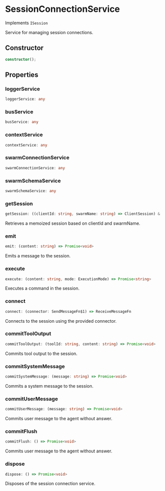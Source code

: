 # SessionConnectionService

Implements `ISession`

Service for managing session connections.

## Constructor

```ts
constructor();
```

## Properties

### loggerService

```ts
loggerService: any
```

### busService

```ts
busService: any
```

### contextService

```ts
contextService: any
```

### swarmConnectionService

```ts
swarmConnectionService: any
```

### swarmSchemaService

```ts
swarmSchemaService: any
```

### getSession

```ts
getSession: ((clientId: string, swarmName: string) => ClientSession) & IClearableMemoize<string> & IControlMemoize<string, ClientSession>
```

Retrieves a memoized session based on clientId and swarmName.

### emit

```ts
emit: (content: string) => Promise<void>
```

Emits a message to the session.

### execute

```ts
execute: (content: string, mode: ExecutionMode) => Promise<string>
```

Executes a command in the session.

### connect

```ts
connect: (connector: SendMessageFn$1) => ReceiveMessageFn
```

Connects to the session using the provided connector.

### commitToolOutput

```ts
commitToolOutput: (toolId: string, content: string) => Promise<void>
```

Commits tool output to the session.

### commitSystemMessage

```ts
commitSystemMessage: (message: string) => Promise<void>
```

Commits a system message to the session.

### commitUserMessage

```ts
commitUserMessage: (message: string) => Promise<void>
```

Commits user message to the agent without answer.

### commitFlush

```ts
commitFlush: () => Promise<void>
```

Commits user message to the agent without answer.

### dispose

```ts
dispose: () => Promise<void>
```

Disposes of the session connection service.

